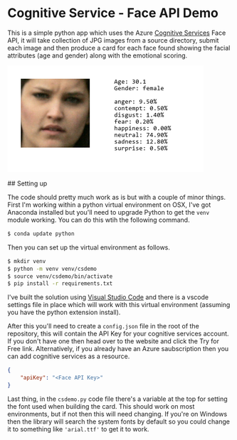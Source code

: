 # Cognitive Service - Face API Demo

This is a simple python app which uses the Azure [Cognitive Services](https://azure.microsoft.com/services/cognitive-services/) Face API, it will take collection of JPG images from a source directory, submit each image and then produce a card for each face found showing the facial attributes (age and gender) along with the emotional scoring.

![Example card](/media/example_card.png?raw=true "Example card")

## Setting up

The code should pretty much work as is but with a couple of minor things. First I'm working within a python virtual environment on OSX, I've got Anaconda installed but you'll need to upgrade Python to get the `venv` module working. You can do this wtih the following command.

```bash
$ conda update python
```

Then you can set up the virtual environment as follows.

```bash
$ mkdir venv
$ python -m venv venv/csdemo
$ source venv/csdemo/bin/activate
$ pip install -r requirements.txt
```

I've built the solution using [Visual Studio Code](https://code.visualstudio.com) and there is a vscode settings file in place which will work with this virtual environment (assuming you have the python extension install).

After this you'll need to create a `config.json` file in the root of the repository, this will contain the API Key for your cognitive services account. If you don't have one then head over to the website and click the Try for Free link. Alternatively, if you already have an Azure saubscription then you can add cognitive services as a resource.

```json
{
    "apiKey": "<Face API Key>"
}
```

Last thing, in the `csdemo.py` code file there's a variable at the top for setting the font used when building the card. This should work on most environments, but if not then this will need changing. If you're on Windows then the library will search the system fonts by default so you could change it to something like `'arial.ttf'` to get it to work.
